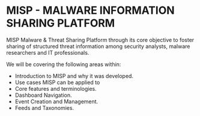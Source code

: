# MISP - MALWARE INFORMATION SHARING PLATFORM
MISP Malware & Threat Sharing Platform through its core objective to foster sharing of structured threat information among security analysts, malware researchers and IT professionals.

We will be covering the following areas within:
* Introduction to MISP and why it was developed.
* Use cases MISP can be applied to
* Core features and terminologies.
* Dashboard Navigation.
* Event Creation and Management.
* Feeds and Taxonomies.
